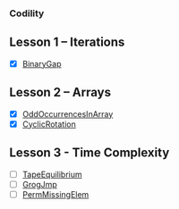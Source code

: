 ### Codility

## Lesson 1 – Iterations

- [x] [BinaryGap](https://codility.com/programmers/task/binary_gap)

## Lesson 2 – Arrays

- [x] [OddOccurrencesInArray](https://codility.com/programmers/task/odd_occurrences_in_array)
- [x] [CyclicRotation](https://codility.com/programmers/task/cyclic_rotation)

## Lesson 3 - Time Complexity

- [ ] [TapeEquilibrium](https://codility.com/programmers/task/tape_equilibrium)
- [ ] [GrogJmp](https://codility.com/programmers/task/frog_jmp)
- [ ] [PermMissingElem](https://codility.com/programmers/task/perm_missing_elem)
